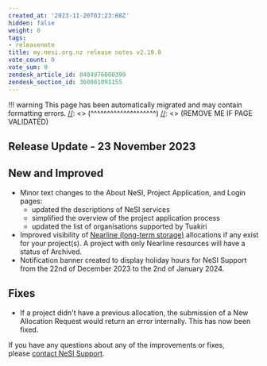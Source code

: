 ```yaml
---
created_at: '2023-11-20T03:23:08Z'
hidden: false
weight: 0
tags:
- releasenote
title: my.nesi.org.nz release notes v2.19.0
vote_count: 0
vote_sum: 0
zendesk_article_id: 8404976000399
zendesk_section_id: 360001091155
---
```




[//]: <> (REMOVE ME IF PAGE VALIDATED)
[//]: <> (vvvvvvvvvvvvvvvvvvvv)
!!! warning
    This page has been automatically migrated and may contain formatting errors.
[//]: <> (^^^^^^^^^^^^^^^^^^^^)
[//]: <> (REMOVE ME IF PAGE VALIDATED)

## Release Update - 23 November 2023

## New and Improved

-   Minor text changes to the About NeSI, Project Application, and Login
    pages:
    -   updated the descriptions of NeSI services 
    -   simplified the overview of the project application process
    -   updated the list of organisations supported by Tuakiri 
-   Improved visibility of [Nearline (long-term
    storage)](../../Storage/Nearline_long_term_storage/Nearline_Long_Term_Storage_Service.md)
    allocations if any exist for your project(s). A project with only
    Nearline resources will have a status of Archived.
-   Notification banner created to display holiday hours for NeSI
    Support from the 22nd of December 2023 to the 2nd of January 2024.

## Fixes

-   If a project didn't have a previous allocation, the submission of a
    New Allocation Request would return an error internally. This has
    now been fixed. 

If you have any questions about any of the improvements or fixes,
please [contact NeSI Support](mailto:support@nesi.org.nz).